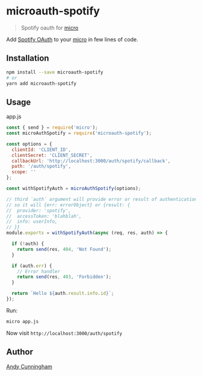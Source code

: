 # microauth-spotify

> Spotify oauth for [micro](https://github.com/zeit/micro/)

Add [Spotify OAuth](https://developer.spotify.com/documentation/general/guides/authorization-guide/) to your [micro](https://github.com/zeit/micro/) in few lines of code.

## Installation

```sh
npm install --save microauth-spotify
# or
yarn add microauth-spotify
```

## Usage

app.js
```js
const { send } = require('micro');
const microAuthSpotify = require('microauth-spotify');

const options = {
  clientId: 'CLIENT_ID',
  clientSecret: 'CLIENT_SECRET',
  callbackUrl: 'http://localhost:3000/auth/spotify/callback',
  path: '/auth/spotify',
  scope: ''
};

const withSpotifyAuth = microAuthSpotify(options);

// third `auth` argument will provide error or result of authentication
// so it will {err: errorObject} or {result: {
//  provider: 'spotify',
//  accessToken: 'blahblah',
//  info: userInfo,
// }}
module.exports = withSpotifyAuth(async (req, res, auth) => {

  if (!auth) {
    return send(res, 404, 'Not Found');
  }

  if (auth.err) {
    // Error handler
    return send(res, 403, 'Forbidden');
  }

  return `Hello ${auth.result.info.id}`;
});

```

Run:
```sh
micro app.js
```

Now visit `http://localhost:3000/auth/spotify`

## Author
[Andy Cunningham](https://github.com/andycmaj)